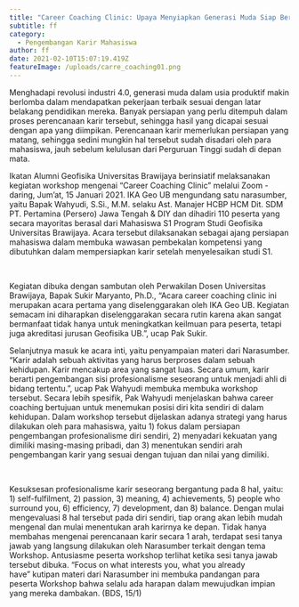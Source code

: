```yaml
---
title: "Career Coaching Clinic: Upaya Menyiapkan Generasi Muda Siap Berkarir"
subtitle: ff
category:
  - Pengembangan Karir Mahasiswa
author: ff
date: 2021-02-10T15:07:19.419Z
featureImage: /uploads/carre_coaching01.png
---
```

<!--StartFragment-->

Menghadapi revolusi industri 4.0, generasi muda dalam usia produktif makin berlomba dalam mendapatkan pekerjaan terbaik sesuai dengan latar belakang pendidikan mereka. Banyak persiapan yang perlu ditempuh dalam proses perencanaan karir tersebut, sehingga hasil yang dicapai sesuai dengan apa yang diimpikan. Perencanaan karir memerlukan persiapan yang matang, sehingga sedini mungkin hal tersebut sudah disadari oleh para mahasiswa, jauh sebelum kelulusan dari Perguruan Tinggi sudah di depan mata.

Ikatan Alumni Geofisika Universitas Brawijaya berinsiatif melaksanakan kegiatan workshop mengenai “Career Coaching Clinic” melalui Zoom - daring, Jum’at, 15 Januari 2021. IKA Geo UB mengundang satu narasumber, yaitu Bapak Wahyudi, S.Si., M.M. selaku Ast. Manajer HCBP HCM Dit. SDM PT. Pertamina (Persero) Jawa Tengah & DIY dan dihadiri 110 peserta yang secara mayoritas berasal dari Mahasiswa S1 Program Studi Geofisika Universitas Brawijaya. Acara tersebut dilaksanakan sebagai ajang persiapan mahasiswa dalam membuka wawasan pembekalan kompetensi yang dibutuhkan dalam mempersiapkan karir setelah menyelesaikan studi S1.

 

Kegiatan dibuka dengan sambutan oleh Perwakilan Dosen Universitas Brawijaya, Bapak Sukir Maryanto, Ph.D., “Acara career coaching clinic ini merupakan acara pertama yang diselenggarakan oleh IKA Geo UB. Kegiatan semacam ini diharapkan diselenggarakan secara rutin karena akan sangat bermanfaat tidak hanya untuk meningkatkan keilmuan para peserta, tetapi juga akreditasi jurusan Geofisika UB.”, ucap Pak Sukir.

Selanjutnya masuk ke acara inti, yaitu penyampaian materi dari Narasumber. “Karir adalah sebuah aktivitas yang harus berproses dalam sebuah kehidupan. Karir mencakup area yang sangat luas. Secara umum, karir berarti pengembangan sisi profesionalisme seseorang untuk menjadi ahli di bidang tertentu.”, ucap Pak Wahyudi membuka membuka workshop tersebut. Secara lebih spesifik, Pak Wahyudi menjelaskan bahwa career coaching bertujuan untuk menemukan posisi diri kita sendiri di dalam kehidupan. Dalam workshop tersebut dijelaskan adanya strategi yang harus dilakukan oleh para mahasiswa, yaitu 1) fokus dalam persiapan pengembangan profesionalisme diri sendiri, 2) menyadari kekuatan yang dimiliki masing-masing pribadi, dan 3) menentukan sendiri arah pengembangan karir yang sesuai dengan tujuan dan nilai yang dimiliki.

 

Kesuksesan profesionalisme karir seseorang bergantung pada 8 hal, yaitu: 1) self-fulfilment, 2) passion, 3) meaning, 4) achievements, 5) people who surround you, 6) efficiency, 7) development, dan 8) balance. Dengan mulai mengevaluasi 8 hal tersebut pada diri sendiri, tiap orang akan lebih mudah mengenal dan mulai menentukan arah karirnya ke depan. Tidak hanya membahas mengenai perencanaan karir secara 1 arah, terdapat sesi tanya jawab yang langsung dilakukan oleh Narasumber terkait dengan tema Workshop. Antusiasme peserta workshop terlihat ketika sesi tanya jawab tersebut dibuka. “Focus on what interests you, what you already have” kutipan materi dari Narasumber ini membuka pandangan para peserta Workshop bahwa selalu ada harapan dalam mewujudkan impian yang mereka dambakan. (BDS, 15/1)

<!--EndFragment-->